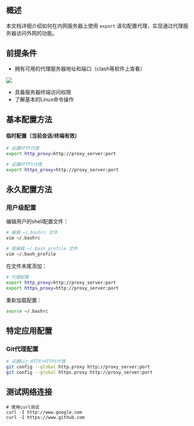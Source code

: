 ## 概述
本文档详细介绍如何在内网服务器上使用 `export` 语句配置代理，实现通过代理服务器访问外网的功能。

## 前提条件
+ 拥有可用的代理服务器地址和端口（clash等软件上查看）

![](https://cdn.nlark.com/yuque/0/2025/png/43278601/1758792365268-b21b0a65-f978-4c12-871e-7fe1307ba18a.png)

+ 具备服务器终端访问权限
+ 了解基本的Linux命令操作

## 基本配置方法
#### 临时配置（当前会话/终端有效）
```bash
# 设置HTTP代理
export http_proxy=http://proxy_server:port

# 设置HTTPS代理
export https_proxy=http://proxy_server:port
```

## 永久配置方法
### 用户级配置
编辑用户的shell配置文件：

```bash
# 编辑 ~/.bashrc 文件
vim ~/.bashrc

# 或编辑 ~/.bash_profile 文件
vim ~/.bash_profile
```

在文件末尾添加：

```bash
# 代理配置
export http_proxy=http://proxy_server:port
export https_proxy=http://proxy_server:port
```

重新加载配置：

```bash
source ~/.bashrc
```



## 特定应用配置
### Git代理配置
```bash
# 设置Git HTTP/HTTPS代理
git config --global http.proxy http://proxy_server:port
git config --global https.proxy http://proxy_server:port
```



## 测试网络连接
```plain
# 使用curl测试
curl -I http://www.google.com
curl -I https://www.github.com
```




